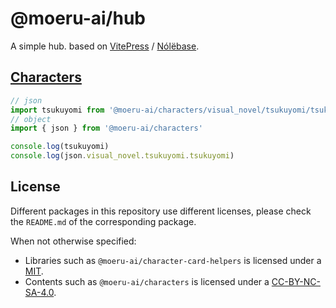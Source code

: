 # @moeru-ai/hub

A simple hub. based on [VitePress](https://github.com/vuejs/vitepress) / [Nólëbase](https://github.com/nolebase/integrations).

## [Characters](/packages/characters/)

```ts
// json
import tsukuyomi from '@moeru-ai/characters/visual_novel/tsukuyomi/tsukuyomi.json' assert { type: 'json' }
// object
import { json } from '@moeru-ai/characters'

console.log(tsukuyomi)
console.log(json.visual_novel.tsukuyomi.tsukuyomi)
```

## License

Different packages in this repository use different licenses, please check the `README.md` of the corresponding package.

When not otherwise specified:

- Libraries such as `@moeru-ai/character-card-helpers` is licensed under a [MIT](LICENSE-MIT).
- Contents such as `@moeru-ai/characters` is licensed under a [CC-BY-NC-SA-4.0](LICENSE-CC-BY-NC-SA).

